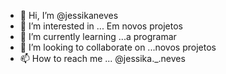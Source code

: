 - 👋 Hi, I’m @jessikaneves 
- 👀 I’m interested in ... Em novos projetos
- 🌱 I’m currently learning ...a programar
- 💞️ I’m looking to collaborate on ...novos projetos 
- 📫 How to reach me ... @jessika._.neves

<!---
jessikaneves/jessikaneves is a ✨ special ✨ repository because its `README.md` (this file) appears on your GitHub profile.
You can click the Preview link to take a look at your changes.
--->
